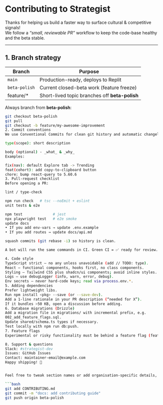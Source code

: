 # Contributing to **Strategist**

Thanks for helping us build a faster way to surface cultural & competitive signals!  
We follow a _“small, reviewable PR”_ workflow to keep the code-base healthy and the
beta stable.

---

## 1. Branch strategy

| Branch | Purpose                         |
|--------|---------------------------------|
| `main` | Production-ready, deploys to Replit |
| `beta-polish` | Current closed-beta work (feature freeze) |
| feature/* | Short-lived topic branches off **beta-polish** |

Always branch from **beta-polish**:

```bash
git checkout beta-polish
git pull
git checkout -b feature/my-awesome-improvement
2. Commit conventions
We use Conventional Commits for clean git history and automatic changelogs:

type(scope): short description

body (optional) - _what_ & _why_
Examples:

fix(nav): default Explore tab -> Trending
feat(cohort): add copy-to-clipboard button
chore: bump react-query to 5.60.6
3. Pull-request checklist
Before opening a PR:

lint / type-check

npm run check   # tsc --noEmit + eslint
unit tests & e2e

npm test              # jest
npx playwright test   # e2e smoke
update docs
• If you add env-vars → update .env.example
• If you add routes → update docs/api.md

squash commits (git rebase -i) so history is clean.

A bot will run the same commands in CI. Green CI = ✅ ready for review.

4. Code style
TypeScript strict – no any unless unavoidable (add // TODO: type).
React – functional components, hooks first, no class components.
Styling – Tailwind CSS plus shadcn/ui components; avoid inline styles.
Logs – use debugLogger (info, warn, error, debug).
Env secrets – never hard-code keys; read via process.env.*.
5. Adding dependencies
Prefer lightweight libs.
Run npm install <pkg> --save (or --save-dev).
Add a 1-line rationale in your PR description (“needed for X”).
If it bundles >50 KB, open a discussion before adding.
6. Database migrations (Drizzle)
Add a migration file in migrations/ with incremental prefix, e.g.
002_add_feature_flags.sql.
Update shared/schema.ts types if necessary.
Test locally with npm run db:push.
7. Feature flags
Experimental or risky functionality must be behind a feature flag (feature_flags table) and default to off.

8. Support & questions
Slack: #strategist-dev
Issues: GitHub Issues
Contact: maintainer-email@example.com
Happy shipping! 🚀


Feel free to tweak section names or add organisation-specific details, then commit:

```bash
git add CONTRIBUTING.md
git commit -m "docs: add contributing guide"
git push origin beta-polish